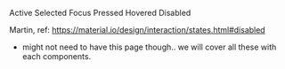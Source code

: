 Active
Selected
Focus
Pressed
Hovered
Disabled

Martin, ref: https://material.io/design/interaction/states.html#disabled
- might not need to have this page though.. we will cover all these with each components.